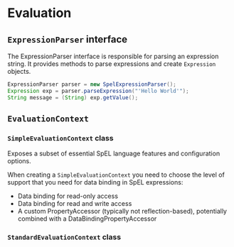 # Evaluation

## `ExpressionParser` interface

The ExpressionParser interface is responsible for parsing an expression string.
It provides methods to parse expressions and create `Expression` objects.

```java
ExpressionParser parser = new SpelExpressionParser();
Expression exp = parser.parseExpression("'Hello World'");
String message = (String) exp.getValue();
```

## `EvaluationContext`

### `SimpleEvaluationContext` class

Exposes a subset of essential SpEL language features and configuration options.

When creating a `SimpleEvaluationContext` you need to choose the level of support that you need for data binding in SpEL
expressions:

* Data binding for read-only access
* Data binding for read and write access
* A custom PropertyAccessor (typically not reflection-based), potentially combined with a DataBindingPropertyAccessor

### `StandardEvaluationContext` class
